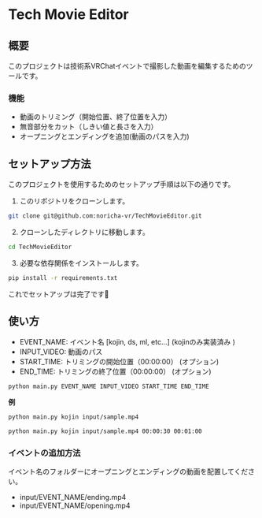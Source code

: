 
# Tech Movie Editor

## 概要

このプロジェクトは技術系VRChatイベントで撮影した動画を編集するためのツールです。

### 機能

- 動画のトリミング（開始位置、終了位置を入力）
- 無音部分をカット（しきい値と長さを入力）
- オープニングとエンディングを追加(動画のパスを入力)

## セットアップ方法

このプロジェクトを使用するためのセットアップ手順は以下の通りです。

1. このリポジトリをクローンします。

```bash
git clone git@github.com:noricha-vr/TechMovieEditor.git
```

2. クローンしたディレクトリに移動します。

```bash
cd TechMovieEditor
```

3. 必要な依存関係をインストールします。

```bash
pip install -r requirements.txt
```

これでセットアップは完了です👏

## 使い方

- EVENT_NAME: イベント名 [kojin, ds, ml, etc...] (kojinのみ実装済み )
- INPUT_VIDEO: 動画のパス
- START_TIME: トリミングの開始位置（00:00:00） (オプション)
- END_TIME: トリミングの終了位置（00:00:00） (オプション)

```bash
python main.py EVENT_NAME INPUT_VIDEO START_TIME END_TIME
```

**例**

```bash
python main.py kojin input/sample.mp4

python main.py kojin input/sample.mp4 00:00:30 00:01:00
```

### イベントの追加方法

イベント名のフォルダーにオープニングとエンディングの動画を配置してください。

- input/EVENT_NAME/ending.mp4
- input/EVENT_NAME/opening.mp4
